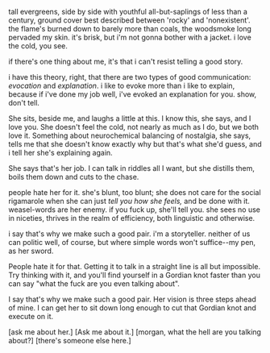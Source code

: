 tall evergreens, side by side with youthful all-but-saplings of less than a century, ground cover best described between 'rocky' and 'nonexistent'. the flame's burned down to barely more than coals, the woodsmoke long pervaded my skin. it's brisk, but i'm not gonna bother with a jacket. i love the cold, you see.

if there's one thing about me, it's that i can't resist telling a good story. 

i have this theory, right, that there are two types of good communication: _evocation_ and _explanation_. i like to evoke more than i like to explain, because if i've done my job well, i've evoked an explanation for you. show, don't tell.

She sits, beside me, and laughs a little at this. I know this, she says, and I love you. She doesn't feel the cold, not nearly as much as I do, but we both love it. Something about neurochemical balancing of nostalgia, she says, tells me that she doesn't know exactly why but that's what she'd guess, and i tell her she's explaining again.

She says that's her job. I can talk in riddles all I want, but she distills them, boils them down and cuts to the chase. 

people hate her for it. she's blunt, too blunt; she does not care for the social rigamarole when she can just _tell you how she feels,_ and be done with it. weasel-words are her enemy. if you fuck up, she'll tell you. she sees no use in niceties, thrives in the realm of efficiency, both linguistic and otherwise.

i say that's why we make such a good pair. i'm a storyteller. neither of us can politic well, of course, but where simple words won't suffice--my pen, as her sword.

People hate it for that. Getting it to talk in a straight line is all but impossible. Try thinking with it, and you'll find yourself in a Gordian knot faster than you can say "what the fuck are you even talking about". 

I say that's why we make such a good pair. Her vision is three steps ahead of mine. I can get her to sit down long enough to cut that Gordian knot and execute on it.

[ask me about her.] [Ask me about it.] [morgan, what the hell are you talking about?] [there's someone else here.]
